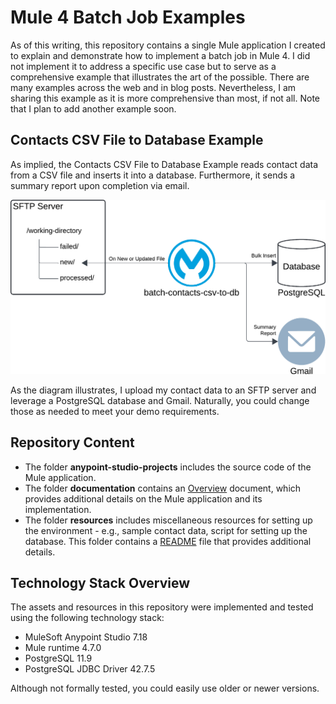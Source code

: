 # Mule 4 Batch Job Examples

As of this writing, this repository contains a single Mule application I created to explain and demonstrate how to implement a batch job in Mule 4. I did not implement it to address a specific use case but to serve as a comprehensive example that illustrates the art of the possible. There are many examples across the web and in blog posts. Nevertheless, I am sharing this example as it is more comprehensive than most, if not all. Note that I plan to add another example soon.

## Contacts CSV File to Database Example

As implied, the Contacts CSV File to Database Example reads contact data from a CSV file and inserts it into a database. Furthermore, it sends a summary report upon completion via email. 

![Contacts CSV File to Database Overview](documentation/assets/images/01-Introduction.png)

As the diagram illustrates, I upload my contact data to an SFTP server and leverage a PostgreSQL database and Gmail. Naturally, you could change those as needed to meet your demo requirements.

## Repository Content

- The folder **anypoint-studio-projects** includes the source code of the Mule application.
- The folder **documentation** contains an [Overview](documentation/Overview.md) document, which provides additional details on the Mule application and its implementation.
- The folder **resources** includes miscellaneous resources for setting up the environment - e.g., sample contact data, script for setting up the database. This folder contains a [README](resources/_README.md) file that provides additional details.

## Technology Stack Overview

The assets and resources in this repository were implemented and tested using the following technology stack:

- MuleSoft Anypoint Studio 7.18
- Mule runtime 4.7.0
- PostgreSQL 11.9
- PostgreSQL JDBC Driver 42.7.5

Although not formally tested, you could easily use older or newer versions.
